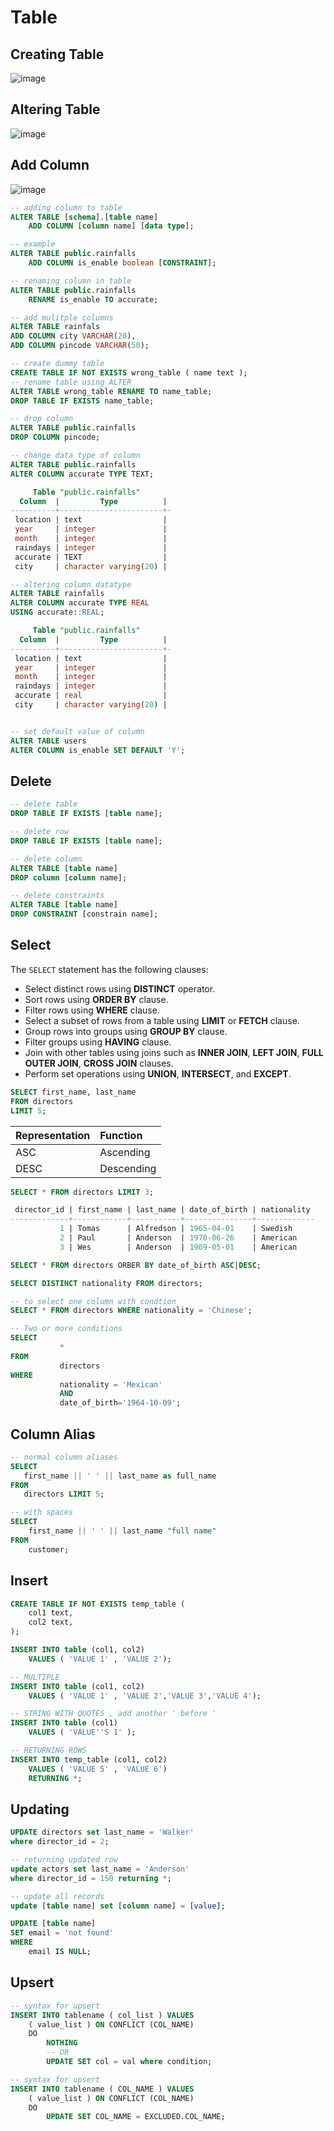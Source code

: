 # Table

## Creating Table

![image](./assets/create-table.gif)

## Altering Table

![image](./assets/alter-table.gif)

## Add Column

![image](./assets/add-col.gif)

```sql
-- adding column to table
ALTER TABLE [schema].[table name]
    ADD COLUMN [column name] [data type];

-- example
ALTER TABLE public.rainfalls
    ADD COLUMN is_enable boolean [CONSTRAINT];

-- renaming column in table
ALTER TABLE public.rainfalls
    RENAME is_enable TO accurate;

-- add mulitple columns
ALTER TABLE rainfals
ADD COLUMN city VARCHAR(20),
ADD COLUMN pincode VARCHAR(50);

-- create dummy table
CREATE TABLE IF NOT EXISTS wrong_table ( name text );
-- rename table using ALTER
ALTER TABLE wrong_table RENAME TO name_table;
DROP TABLE IF EXISTS name_table;

-- drop column
ALTER TABLE public.rainfalls
DROP COLUMN pincode;

-- change data type of column
ALTER TABLE public.rainfalls
ALTER COLUMN accurate TYPE TEXT;

     Table "public.rainfalls"
  Column  |         Type          | 
----------+-----------------------+-
 location | text                  | 
 year     | integer               | 
 month    | integer               | 
 raindays | integer               | 
 accurate | TEXT                  | 
 city     | character varying(20) | 

-- altering column datatype
ALTER TABLE rainfalls  
ALTER COLUMN accurate TYPE REAL 
USING accurate::REAL;

     Table "public.rainfalls"
  Column  |         Type          | 
----------+-----------------------+-
 location | text                  | 
 year     | integer               | 
 month    | integer               | 
 raindays | integer               | 
 accurate | real                  | 
 city     | character varying(20) | 


-- set default value of column
ALTER TABLE users
ALTER COLUMN is_enable SET DEFAULT 'Y';
```

## Delete

```sql
-- delete table
DROP TABLE IF EXISTS [table name];

-- delete row
DROP TABLE IF EXISTS [table name];

-- delete column
ALTER TABLE [table name] 
DROP column [column name];

-- delete constraints
ALTER TABLE [table name] 
DROP CONSTRAINT [constrain name];
```

## Select

The `SELECT` statement has the following clauses:

* Select distinct rows using **DISTINCT** operator.
* Sort rows using **ORDER BY** clause.
* Filter rows using **WHERE** clause.
* Select a subset of rows from a table using **LIMIT** or **FETCH** clause.
* Group rows into groups using **GROUP BY** clause.
* Filter groups using **HAVING** clause.
* Join with other tables using joins such as **INNER JOIN**, **LEFT JOIN**, **FULL OUTER JOIN**, **CROSS JOIN** clauses.
* Perform set operations using **UNION**, **INTERSECT**, and **EXCEPT**.

```sql
SELECT first_name, last_name
FROM directors
LIMIT 5;
```

| Representation | Function |
| :--- | :--- |
| ASC | Ascending |
| DESC | Descending |

```sql
SELECT * FROM directors LIMIT 3;

 director_id | first_name | last_name | date_of_birth | nationality 
-------------+------------+-----------+---------------+-------------
           1 | Tomas      | Alfredson | 1965-04-01    | Swedish
           2 | Paul       | Anderson  | 1970-06-26    | American
           3 | Wes        | Anderson  | 1969-05-01    | American

SELECT * FROM directors ORBER BY date_of_birth ASC|DESC;

SELECT DISTINCT nationality FROM directors;

-- to select one column with condtion
SELECT * FROM directors WHERE nationality = 'Chinese'; 

-- Two or more conditions
SELECT 
           * 
FROM 
           directors 
WHERE 
           nationality = 'Mexican' 
           AND 
           date_of_birth='1964-10-09';
```

## Column Alias

```sql
-- normal column aliases
SELECT 
   first_name || ' ' || last_name as full_name
FROM 
   directors LIMIT 5;

-- with spaces
SELECT
    first_name || ' ' || last_name "full name"
FROM
    customer;
```

## Insert

```sql
CREATE TABLE IF NOT EXISTS temp_table (
    col1 text,
    col2 text,
);

INSERT INTO table (col1, col2) 
    VALUES ( 'VALUE 1' , 'VALUE 2');

-- MULTIPLE
INSERT INTO table (col1, col2) 
    VALUES ( 'VALUE 1' , 'VALUE 2','VALUE 3','VALUE 4');

-- STRING WITH QUOTES , add another ' before '
INSERT INTO table (col1) 
    VALUES ( 'VALUE''S 1' );

-- RETURNING ROWS
INSERT INTO temp_table (col1, col2) 
    VALUES ( 'VALUE 5' , 'VALUE 6')
    RETURNING *;
```

## Updating

```sql
UPDATE directors set last_name = 'Walker' 
where director_id = 2;

-- returning updated row
update actors set last_name = 'Anderson' 
where director_id = 150 returning *;

-- update all records
update [table name] set [column name] = [value];

UPDATE [table name]
SET email = 'not found'
WHERE
    email IS NULL;
```

## Upsert

```sql
-- syntax for upsert
INSERT INTO tablename ( col_list ) VALUES 
    ( value_list ) ON CONFLICT (COL_NAME)
    DO
        NOTHING 
        -- OR
        UPDATE SET col = val where condition;

-- syntax for upsert
INSERT INTO tablename ( COL_NAME ) VALUES 
    ( value_list ) ON CONFLICT (COL_NAME)
    DO
        UPDATE SET COL_NAME = EXCLUDED.COL_NAME;
```


